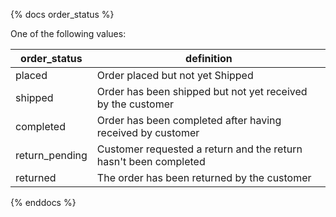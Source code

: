 {% docs order_status %}

One of the following values:

| order_status         |    definition                                                       |
|----------------------|---------------------------------------------------------------------|
|    placed            |    Order placed but not yet Shipped                                 |
|    shipped           |    Order has been shipped but not yet received by the customer      |
|    completed         |    Order has been completed after having received by customer       |
|    return_pending    |    Customer requested a return and the return hasn't been completed |
|    returned          |    The order has been returned by the customer                      |

{% enddocs %}

